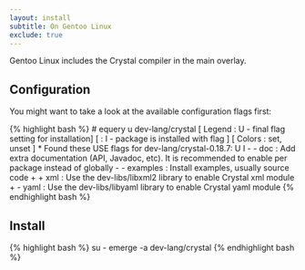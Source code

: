 ```yaml
---
layout: install
subtitle: On Gentoo Linux
exclude: true
---
```


Gentoo Linux includes the Crystal compiler in the main overlay.

## Configuration

You might want to take a look at the available configuration flags first:

<div class="code_section">
{% highlight bash %}
# equery u dev-lang/crystal
[ Legend : U - final flag setting for installation]
[        : I - package is installed with flag     ]
[ Colors : set, unset                             ]
 * Found these USE flags for dev-lang/crystal-0.18.7:
 U I
 - - doc      : Add extra documentation (API, Javadoc, etc). It is recommended to enable per package instead of globally
 - - examples : Install examples, usually source code
 + + xml      : Use the dev-libs/libxml2 library to enable Crystal xml module
 + - yaml     : Use the dev-libs/libyaml library to enable Crystal yaml module
{% endhighlight bash %}
</div>

## Install

<div class="code_section">
{% highlight bash %}
su -
emerge -a dev-lang/crystal
{% endhighlight bash %}
</div>
